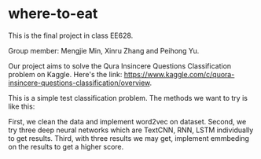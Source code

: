 # where-to-eat
This is the final project in class EE628. 

Group member: Mengjie Min, Xinru Zhang and Peihong Yu. 

Our project aims to solve the Qura Insincere Questions Classification problem on Kaggle. Here's the link: https://www.kaggle.com/c/quora-insincere-questions-classification/overview.

This is a simple test classification problem. The methods we want to try is like this:

First, we clean the data and implement word2vec on dataset.
Second, we try three deep neural networks which are TextCNN, RNN, LSTM individually to get results.
Third, with three results we may get, implement emmbeding on the results to get a higher score.
